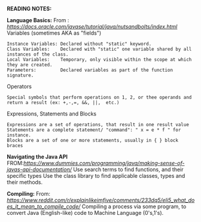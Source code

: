 **READING NOTES:**

**Language Basics:** 
From : *https://docs.oracle.com/javase/tutorial/java/nutsandbolts/index.html*
Variables (sometimes AKA as "fields")

    Instance Variables: Declared without "static" keyword.
    Class Variables:    Declared with "static" one variable shared by all instances of the class.
    Local Variables:    Temporary, only visible within the scope at which they are created.
    Parameters:         Declared variables as part of the function signature.

Operators

    Special symbols that perform operations on 1, 2, or thee operands and return a result (ex: +,-,=, &&, ||,  etc.)

Expressions, Statements and Blocks

    Expressions are a set of operations, that result in one result value
    Statements are a complete statement/ "command": " x = e * f " for instance.
    Blocks are a set of one or more statements, usually in { } block braces


**Navigating the Java API**
FROM:*https://www.dummies.com/programming/java/making-sense-of-javas-api-documentation/*
    Use search terms to find functions, and their specific types
    Use the class library to find applicable classes, types and their methods.

**Compiling:** 
From: *https://www.reddit.com/r/explainlikeimfive/comments/233dq5/eli5_what_does_it_mean_to_compile_code/*
    Compiling a process via some program, to convert Java (English-like) code to Machine Language (0's,1's).
